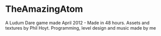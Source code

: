 TheAmazingAtom
==============

A Ludum Dare game made April 2012 - Made in 48 hours. Assets and textures by Phil Hoyt. Programming, level design and music made by me
